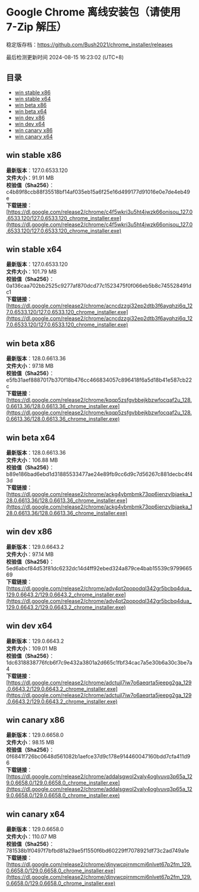# Google Chrome 离线安装包（请使用 7-Zip 解压）
稳定版存档：<https://github.com/Bush2021/chrome_installer/releases>

最后检测更新时间
2024-08-15 16:23:02 (UTC+8)


## 目录
* [win stable x86](https://github.com/Bush2021/chrome_installer?tab=readme-ov-file#win-stable-x86)
* [win stable x64](https://github.com/Bush2021/chrome_installer?tab=readme-ov-file#win-stable-x64)
* [win beta x86](https://github.com/Bush2021/chrome_installer?tab=readme-ov-file#win-beta-x86)
* [win beta x64](https://github.com/Bush2021/chrome_installer?tab=readme-ov-file#win-beta-x64)
* [win dev x86](https://github.com/Bush2021/chrome_installer?tab=readme-ov-file#win-dev-x86)
* [win dev x64](https://github.com/Bush2021/chrome_installer?tab=readme-ov-file#win-dev-x64)
* [win canary x86](https://github.com/Bush2021/chrome_installer?tab=readme-ov-file#win-canary-x86)
* [win canary x64](https://github.com/Bush2021/chrome_installer?tab=readme-ov-file#win-canary-x64)

## win stable x86
**最新版本**：127.0.6533.120  
**文件大小**：91.91 MB  
**校验值（Sha256）**：c4b89f8ccb88f35518bf14af035eb15a6f25e16d499177d91016e0e7de4eb49e  
**下载链接**：[https://dl.google.com/release2/chrome/c4f5wkri3u5ht4jwzk66onisou_127.0.6533.120/127.0.6533.120_chrome_installer.exe](https://dl.google.com/release2/chrome/c4f5wkri3u5ht4jwzk66onisou_127.0.6533.120/127.0.6533.120_chrome_installer.exe)  

## win stable x64
**最新版本**：127.0.6533.120  
**文件大小**：101.79 MB  
**校验值（Sha256）**：0a136caa702bb2525c9277af870dcd77c1523475f0f066eb5b8c745528491dc1  
**下载链接**：[https://dl.google.com/release2/chrome/acncdzzgi32ep2dtb3f6ayqhzi6q_127.0.6533.120/127.0.6533.120_chrome_installer.exe](https://dl.google.com/release2/chrome/acncdzzgi32ep2dtb3f6ayqhzi6q_127.0.6533.120/127.0.6533.120_chrome_installer.exe)  

## win beta x86
**最新版本**：128.0.6613.36  
**文件大小**：97.18 MB  
**校验值（Sha256）**：e5fb31aef8887017b370f18b476cc466834057c896418f6a5d18b41e587cb22c  
**下载链接**：[https://dl.google.com/release2/chrome/kqqp5zsfgvbbejkbzwfocqaf2u_128.0.6613.36/128.0.6613.36_chrome_installer.exe](https://dl.google.com/release2/chrome/kqqp5zsfgvbbejkbzwfocqaf2u_128.0.6613.36/128.0.6613.36_chrome_installer.exe)  

## win beta x64
**最新版本**：128.0.6613.36  
**文件大小**：106.88 MB  
**校验值（Sha256）**：b89e186bad6ebd1d31885533477ae24e89fb9cc6d9c7d56267c881decbc4f43d  
**下载链接**：[https://dl.google.com/release2/chrome/ackg4ybmbmk73pp6ienzylbjaeka_128.0.6613.36/128.0.6613.36_chrome_installer.exe](https://dl.google.com/release2/chrome/ackg4ybmbmk73pp6ienzylbjaeka_128.0.6613.36/128.0.6613.36_chrome_installer.exe)  

## win dev x86
**最新版本**：129.0.6643.2  
**文件大小**：97.14 MB  
**校验值（Sha256）**：5ed6abcf84d53f81dc6232dc14d4ff92ebed324a879ce4bab15539c979966569  
**下载链接**：[https://dl.google.com/release2/chrome/adv4pt2popodql342gr5bcbq4dua_129.0.6643.2/129.0.6643.2_chrome_installer.exe](https://dl.google.com/release2/chrome/adv4pt2popodql342gr5bcbq4dua_129.0.6643.2/129.0.6643.2_chrome_installer.exe)  

## win dev x64
**最新版本**：129.0.6643.2  
**文件大小**：109.01 MB  
**校验值（Sha256）**：1dc6318838776fcb6f7c9e432a3801a2d665c1fbf34cac7a5e30b6a30c3be7a4  
**下载链接**：[https://dl.google.com/release2/chrome/adctujl7iw7o6aeqrta5jeepg2ga_129.0.6643.2/129.0.6643.2_chrome_installer.exe](https://dl.google.com/release2/chrome/adctujl7iw7o6aeqrta5jeepg2ga_129.0.6643.2/129.0.6643.2_chrome_installer.exe)  

## win canary x86
**最新版本**：129.0.6658.0  
**文件大小**：98.15 MB  
**校验值（Sha256）**：0f6841f726bc0648d561082b1aefce37d9c178e914460047160bdd7cfa411d96  
**下载链接**：[https://dl.google.com/release2/chrome/addalsgwol2valy4oglvuvq3p65a_129.0.6658.0/129.0.6658.0_chrome_installer.exe](https://dl.google.com/release2/chrome/addalsgwol2valy4oglvuvq3p65a_129.0.6658.0/129.0.6658.0_chrome_installer.exe)  

## win canary x64
**最新版本**：129.0.6658.0  
**文件大小**：110.07 MB  
**校验值（Sha256）**：781538b1f0497f7bfbd81a29ae5f1550f6bd60229ff7078921df73c2ad749a1e  
**下载链接**：[https://dl.google.com/release2/chrome/djnywcpjrnmcmi6nlvet67p2fm_129.0.6658.0/129.0.6658.0_chrome_installer.exe](https://dl.google.com/release2/chrome/djnywcpjrnmcmi6nlvet67p2fm_129.0.6658.0/129.0.6658.0_chrome_installer.exe)  

